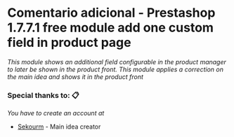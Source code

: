 # Comentario adicional - Prestashop 1.7.7.1  free module add one custom field in product page 

_This module shows an additional field configurable in the product manager to later be shown in the product front. This module applies a correction on the main idea and shows it in the product front_

### Special thanks to: 📋

_You have to create an account at_

* [Sekourm](https://github.com/sekourm/custom-field-product-prestashop-1.7) - Main idea creator


